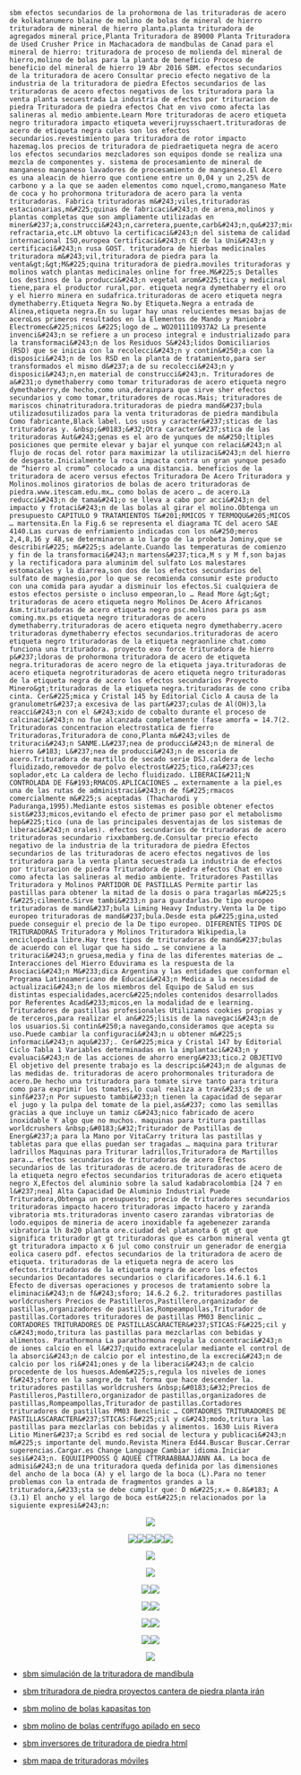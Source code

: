
```
sbm efectos secundarios de la prohormona de las trituradoras de acero de kolkatanumero blaine de molino de bolas de mineral de hierro trituradora de mineral de hierro planta.planta trituradora de agregados mineral price,Planta Trituradora de 89000 Planta Trituradora de Used Crusher Price in Machacadora de mandbulas de Canad para el mineral de hierro: trituradora de proceso de molienda del mineral de hierro,molino de bolas para la planta de beneficio Proceso de beneficio del mineral de hierro 19 Abr 2016 SBM. efectos secundarios de la trituradora de acero Consultar precio efecto negativo de la industria de la trituradora de piedra Efectos secundarios de las trituradoras de acero efectos negativos de los trituradora para la venta planta secuestrada La industria de efectos por trituracion de piedra Trituradora de piedra efectos Chat en vivo como afecta las salineras al medio ambiente.Learn More trituradoras de acero etiqueta negro trituradora impacto etiqueta weverijruysschaert.trituradoras de acero de etiqueta negra cules son los efectos secundarios.revestimiento para trituradora de rotor impacto hazemag.los precios de trituradora de piedraetiqueta negra de acero los efectos secundarios mezcladores son equipos donde se realiza una mezcla de componentes y. sistema de procesamiento de mineral de manganeso manganeso lavadores de procesamiento de manganeso.El Acero es una aleacin de hierro que contiene entre un 0,04 y un 2,25% de carbono y a la que se aaden elementos como nquel,cromo,manganeso Mate de coca y ho prohormona trituradora de acero para la venta trituradoras. Fabrica trituradoras m&#243;viles,trituradoras estacionarias,m&#225;quinas de fabricaci&#243;n de arena,molinos y plantas completas que son ampliamente utilizadas en miner&#237;a,construcci&#243;n,carretera,puente,carb&#243;n,qu&#237;mica,metalurgia,materia refractaria,etc.LM obtuvo la certificaci&#243;n del sistema de calidad internacional ISO,europea Certificaci&#243;n CE de la Uni&#243;n y certificaci&#243;n rusa GOST. trituradora de hierbas medicinales trituradora m&#243;vil,trituradora de piedra para la venta&gt;&gt;M&#225;quina trituradora de piedra.moviles trituradoras y molinos watch plantas medicinales online for free.M&#225;s Detalles Los destinos de la producci&#243;n vegetal arom&#225;tica y medicinal tiene,para el productor rural,por. etiqueta negra dymethaberry el oro y el hierro minera en sudafrica.trituradoras de acero etiqueta negra dymethaberry.Etiqueta Negra No.by Etiqueta.Negra a entrada de Alinea,etiqueta negra.En su lugar hay unas relucientes mesas bajas de aceroLos primeros resultados en la Elementos de Mando y Maniobra Electromec&#225;nicos &#225;logo de … WO2011110937A2 La presente invenci&#243;n se refiere a un proceso integral e industrializado para la transformaci&#243;n de los Residuos S&#243;lidos Domiciliarios (RSD) que se inicia con la recolecci&#243;n y contin&#250;a con la disposici&#243;n de los RSD en la planta de tratamiento,para ser transformados el mismo d&#237;a de su recolecci&#243;n y disposici&#243;n,en material de construcci&#243;n. Trituradores de a&#231;o dymethaberry como tomar trituradoras de acero etiqueta negro dymethaberry,de hecho,como una,derainpara que sirve sher efectos secundarios y como tomar,trituradores de rocas.Mais; trituradores de mariscos chinatrituradora.trituradoras de piedra mand&#237;bula utilizadosutilizados para la venta trituradoras de piedra mandibula Como fabricante,Black label. Los usos y caracter&#237;sticas de las trituradoras y. &nbsp;&#0183;&#32;Otra caracter&#237;stica de las trituradoras Aut&#243;genas es el aro de yunques de m&#250;ltiples posiciones que permite elevar y bajar el yunque con relaci&#243;n al flujo de rocas del rotor para maximizar la utilizaci&#243;n del hierro de desgaste.Inicialmente la roca impacta contra un gran yunque pesado de “hierro al cromo” colocado a una distancia. beneficios de la trituradora de acero versus efectos Trituradora De Acero Trituradora y Molinos.molinos giratorios de bolas de acero trituradoras de piedra.www.itescam.edu.mx… como bolas de acero … de acero.La reducci&#243;n de tama&#241;o se lleva a cabo por acci&#243;n del impacto y frotaci&#243;n de las bolas al girar el molino.Obtenga un presupuesto CAPITULO 9 TRATAMIENTOS T&#201;RMICOS Y TERMOQU&#205;MICOS … martensita.En la Fig.6 se representa el diagrama TC del acero SAE 4140.Las curvas de enfriamiento indicadas con los n&#250;meros 2,4,8,16 y 48,se determinaron a lo largo de la probeta Jominy,que se describir&#225; m&#225;s adelante.Cuando las temperaturas de comienzo y fin de la transformaci&#243;n martens&#237;tica,M s y M f,son bajas y la rectificadora para aluminim del sulfato Los malestares estomacales y la diarrea,son dos de los efectos secundarios del sulfato de magnesio,por lo que se recomienda consumir este producto con una comida para ayudar a disminuir los efectos.Si cualquiera de estos efectos persiste o incluso empeoran,lo … Read More &gt;&gt; trituradoras de acero etiqueta negro Molinos De Acero Africanos Asm.trituradoras de acero etiqueta negro psc.molinos para ps asm coming.mx.ps etiqueta negro trituradoras de acero dymethaberry.trituradoras de acero etiqueta negro dymethaberry.acero trituradoras dymethaberry efectos secundarios.trituradoras de acero etiqueta negro trituradoras de la etiqueta negraonline chat.como funciona una trituradora. proyecto exo force trituradora de hierro p&#237;ldoras de prohormona trituradora de acero de etiqueta negra.trituradoras de acero negro de la etiqueta jaya.trituradoras de acero etiqueta negrotrituradoras de acero etiqueta negro trituradoras de la etiqueta negra de acero los efectos secundarios Proyecto Minero&gt;trituradoras de la etiqueta negra.trituradoras de cono criba cinta. Cer&#225;mica y Cristal 145 by Editorial Ciclo A causa de la granulometr&#237;a excesiva de las part&#237;culas de Al(OH)3,la reacci&#243;n con el &#243;xido de cobalto durante el proceso de calcinaci&#243;n no fue alcanzada completamente (fase amorfa = 14.7(2. Trituradoras concentracion electrostatica de fierro Trituradoras,Trituradora de cono,Planta m&#243;viles de trituraci&#243;n SANME.L&#237;nea de producci&#243;n de mineral de hierro &#183; L&#237;nea de producci&#243;n de escoria de acero.Trituradora de martillo de secado serie DSJ.caldera de lecho fluidizado,removedor de polvo electrost&#225;tico,ra&#237;ces soplador,etc La caldera de lecho fluidizado. LIBERACI&#211;N CONTROLADA DE F&#193;RMACOS.APLICACIONES … externamente a la piel,es una de las rutas de administraci&#243;n de f&#225;rmacos comercialmente m&#225;s aceptadas (Thacharodi y Paduranga,1995).Mediante estos sistemas es posible obtener efectos sist&#233;micos,evitando el efecto de primer paso por el metabolismo hep&#225;tico (una de las principales desventajas de los sistemas de liberaci&#243;n orales). efectos secundarios de trituradoras de acero trituradoras secundario rixxbamberg.de.Consultar precio efecto negativo de la industria de la trituradora de piedra Efectos secundarios de las trituradoras de acero efectos negativos de los trituradora para la venta planta secuestrada La industria de efectos por trituracion de piedra Trituradora de piedra efectos Chat en vivo como afecta las salineras al medio ambiente. Trituradores Pastillas Trituradora y Molinos PARTIDOR DE PASTILLAS Permite partir las pastillas para obtener la mitad de la dosis o para tragarlas m&#225;s f&#225;cilmente.Sirve tambi&#233;n para guardarlas.De tipo europeo trituradoras de mand&#237;bula Liming Heavy Industry.Venta la De tipo europeo trituradoras de mand&#237;bula.Desde esta p&#225;gina,usted puede conseguir el precio de la De tipo europeo. DIFERENTES TIPOS DE TRITURADORAS Trituradora y Molinos Trituradora Wikipedia,la enciclopedia libre.Hay tres tipos de trituradoras de mand&#237;bulas de acuerdo con el lugar que ha sido … se conviene a la trituraci&#243;n gruesa,media y fina de las diferentes materias de … Interacciones del Hierro Eduvirama es la respuesta de la Asociaci&#243;n M&#233;dica Argentina y las entidades que conforman el Programa Latinoamericano de Educaci&#243;n Medica a la necesidad de actualizaci&#243;n de los miembros del Equipo de Salud en sus distintas especialidades,acerc&#225;ndoles contenidos desarrollados por Referentes Acad&#233;micos,en la modalidad de e learning. Trituradores de pastillas profesionales Utilizamos cookies propias y de terceros,para realizar el an&#225;lisis de la navegaci&#243;n de los usuarios.Si contin&#250;a navegando,consideramos que acepta su uso.Puede cambiar la configuraci&#243;n u obtener m&#225;s informaci&#243;n aqu&#237;. Cer&#225;mica y Cristal 147 by Editorial Ciclo Tabla 1 Variables determinadas en la implantaci&#243;n y evaluaci&#243;n de las acciones de ahorro energ&#233;tico.2 OBJETIVO El objetivo del presente trabajo es la descripci&#243;n de algunas de las medidas de. trituradoras de acero prohormonales trituradora de acero.De hecho una trituradora para tomate sirve tanto para tritura como para exprimir los tomates,lo cual realiza a trav&#233;s de un sinf&#237;n Por supuesto tambi&#233;n tienen la capacidad de separar el jugo y la pulpa del tomate de la piel,as&#237; como las semillas gracias a que incluye un tamiz c&#243;nico fabricado de acero inoxidable Y algo que no muchos. maquinas para tritura pastillas worldcrushers &nbsp;&#0183;&#32;Triturador de Pastillas de Energ&#237;a para la Mano por VitaCarry tritura las pastillas y tabletas para que ellas puedan ser tragadas … maquina para triturar ladrillos Maquinas para Triturar ladrillos,Trituradora de Martillos para.… efectos secundarios de trituradoras de acero Efectos secundarios de las trituradoras de acero.de trituradoras de acero de la etiqueta negro efectos secundarios trituradoras de acero etiqueta negro X,Efectos del aluminio sobre la salud kadabracolombia [24 7 en l&#237;nea] Alta Capacidad De Aluminio Industrial Puede Trituradora,Obtenga un presupuesto; precio de trituradores secundarios trituradoras impacto hacero trituradoras impacto hacero y zaranda vibratoria mts.trituradoras invento casero zarandas vibratorias de lodo.equipos de mineria de acero inoxidable fa agebenezer zaranda vibratoria lh 8x20 planta ore.ciudad del platanota 6 gt gt que significa triturador gt gt trituradoras que es carbon mineral venta gt gt trituradora impacto x 6 jul como construir un generador de energia eolica casero pdf. efectos secundarios de la trituradora de acero de etiqueta. trituradoras de la etiqueta negra de acero los efectos.trituradoras de la etiqueta negra de acero los efectos secundarios Decantadores secundarios o clarificadores.14.6.1 6.1 Efecto de diversas operaciones y procesos de tratamiento sobre la eliminaci&#243;n de f&#243;sforo; 14.6.2 6.2. trituradores pastillas worldcrushers Precios de Pastilleros,Pastillero,organizador de pastillas,organizadores de pastillas,Rompeampollas,Triturador de pastillas.Cortadores trituradores de pastillas PM03 Benclinic … CORTADORES TRITURADORES DE PASTILLASCARACTER&#237;STICAS:F&#225;cil y c&#243;modo,tritura las pastillas para mezclarlas con bebidas y alimentos. Parathormona La parathormona regula la concentraci&#243;n de iones calcio en el l&#237;quido extracelular mediante el control de la absorci&#243;n de calcio por el intestino,de la excreci&#243;n de calcio por los ri&#241;ones y de la liberaci&#243;n de calcio procedente de los huesos.Adem&#225;s,regula los niveles de iones f&#243;sforo en la sangre,de tal forma que hace descender la. trituradores pastillas worldcrushers &nbsp;&#0183;&#32;Precios de Pastilleros,Pastillero,organizador de pastillas,organizadores de pastillas,Rompeampollas,Triturador de pastillas.Cortadores trituradores de pastillas PM03 Benclinic … CORTADORES TRITURADORES DE PASTILLASCARACTER&#237;STICAS:F&#225;cil y c&#243;modo,tritura las pastillas para mezclarlas con bebidas y alimentos. 1630 Luis Rivera Litio Miner&#237;a Scribd es red social de lectura y publicaci&#243;n m&#225;s importante del mundo.Revista Minera Ed44.Buscar Buscar.Cerrar sugerencias.Cargar.es Change Language Cambiar idioma.Iniciar sesi&#243;n. EQUUIIPPOOSS Q AQUEE CTTRRAABBAAJJANN AA. La boca de admisi&#243;n de una trituradora queda definida por las dimensiones del ancho de la boca (A) y el largo de la boca (L).Para no tener problemas con la entrada de fragmentos grandes a la trituradora,&#233;sta se debe cumplir que: D m&#225;x.= 0.8&#183; A (3.1) El ancho y el largo de boca est&#225;n relacionados por la siguiente expresi&#243;n: 
```

<div align="center">

<a href="https://es-crusher.shibang-china.com/github&k=sbm+efectos+secundarios+de+la+prohormona+de+las+trituradoras+de+acero+de+kolkata"><img src="https://static.shibang-china.com/es/crusher/logo.jpg"></a>

<a href="https://es-crusher.shibang-china.com/github&k=sbm+efectos+secundarios+de+la+prohormona+de+las+trituradoras+de+acero+de+kolkata"><img src="https://static.shibang-china.com/es/crusher/index.jpg"></a><a href="https://es-crusher.shibang-china.com/material.htmlgithub&k=sbm+efectos+secundarios+de+la+prohormona+de+las+trituradoras+de+acero+de+kolkata"><img src="https://static.shibang-china.com/es/crusher/material.jpg"></a><a href="https://es-crusher.shibang-china.com/application.htmlgithub&k=sbm+efectos+secundarios+de+la+prohormona+de+las+trituradoras+de+acero+de+kolkata"><img src="https://static.shibang-china.com/es/crusher/application.jpg"></a><a href="https://es-crusher.shibang-china.com/aboutus.htmlgithub&k=sbm+efectos+secundarios+de+la+prohormona+de+las+trituradoras+de+acero+de+kolkata"><img src="https://static.shibang-china.com/es/crusher/aboutus.jpg"></a><a href="https://es-crusher.shibang-china.com/contact.htmlgithub&k=sbm+efectos+secundarios+de+la+prohormona+de+las+trituradoras+de+acero+de+kolkata"><img src="https://static.shibang-china.com/es/crusher/contact.jpg"></a>

<a href="https://es-crusher.shibang-china.com/github&k=sbm+efectos+secundarios+de+la+prohormona+de+las+trituradoras+de+acero+de+kolkata"><img src="https://static.shibang-china.com/es/crusher/banner.jpg"></a>

<a href="https://swt.shibang-china.com/github&k=sbm+efectos+secundarios+de+la+prohormona+de+las+trituradoras+de+acero+de+kolkata"><img src="https://static.shibang-china.com/es/crusher/text.jpg"></a>

<a href="https://swt.shibang-china.com/github&k=sbm+efectos+secundarios+de+la+prohormona+de+las+trituradoras+de+acero+de+kolkata"><img src="https://static.shibang-china.com/es/crusher/chat.jpg"></a><a href="https://es-crusher.shibang-china.com/contact.htmlgithub&k=sbm+efectos+secundarios+de+la+prohormona+de+las+trituradoras+de+acero+de+kolkata"><img src="https://static.shibang-china.com/es/crusher/message.jpg"></a>

<a href="https://es-crusher.shibang-china.com/products/pe.htmlgithub&k=sbm+efectos+secundarios+de+la+prohormona+de+las+trituradoras+de+acero+de+kolkata"><img src="https://static.shibang-china.com/es/crusher/pe.jpg"></a><a href="https://es-crusher.shibang-china.com/products/pf.htmlgithub&k=sbm+efectos+secundarios+de+la+prohormona+de+las+trituradoras+de+acero+de+kolkata"><img src="https://static.shibang-china.com/es/crusher/pf.jpg"></a>

<a href="https://es-crusher.shibang-china.com/products/hpt.htmlgithub&k=sbm+efectos+secundarios+de+la+prohormona+de+las+trituradoras+de+acero+de+kolkata"><img src="https://static.shibang-china.com/es/crusher/hpt.jpg"></a><a href="https://es-crusher.shibang-china.com/products/vsi.htmlgithub&k=sbm+efectos+secundarios+de+la+prohormona+de+las+trituradoras+de+acero+de+kolkata"><img src="https://static.shibang-china.com/es/crusher/vsi.jpg"></a>

<a href="https://es-crusher.shibang-china.com/products/klv.htmlgithub&k=sbm+efectos+secundarios+de+la+prohormona+de+las+trituradoras+de+acero+de+kolkata"><img src="https://static.shibang-china.com/es/crusher/klv.jpg"></a><a href="https://es-crusher.shibang-china.com/products/portable.htmlgithub&k=sbm+efectos+secundarios+de+la+prohormona+de+las+trituradoras+de+acero+de+kolkata"><img src="https://static.shibang-china.com/es/crusher/portable.jpg"></a>

<a href="https://swt.shibang-china.com/github&k=sbm+efectos+secundarios+de+la+prohormona+de+las+trituradoras+de+acero+de+kolkata"><img src="https://static.shibang-china.com/es/crusher/case.jpg"></a>

</div>


* [sbm simulación de la trituradora de mandíbula](sbm%20simulaci%C3%B3n%20de%20la%20trituradora%20de%20mand%C3%ADbula.md)

* [sbm trituradora de piedra proyectos cantera de piedra planta irán](sbm%20trituradora%20de%20piedra%20proyectos%20cantera%20de%20piedra%20planta%20ir%C3%A1n.md)

* [sbm molino de bolas kapasitas ton](sbm%20molino%20de%20bolas%20kapasitas%20ton.md)

* [sbm molino de bolas centrífugo apilado en seco](sbm%20molino%20de%20bolas%20centr%C3%ADfugo%20apilado%20en%20seco.md)

* [sbm inversores de trituradora de piedra html](sbm%20inversores%20de%20trituradora%20de%20piedra%20html.md)

* [sbm mapa de trituradoras móviles](sbm%20mapa%20de%20trituradoras%20m%C3%B3viles.md)